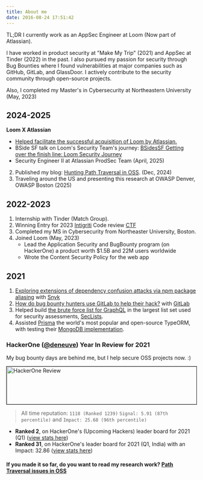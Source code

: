 ```yaml
---
title: About me
date: 2016-08-24 17:51:42
---
```


TL;DR I currently work as an AppSec Engineer at Loom (Now part of Atlassian).

I have worked in product security at "Make My Trip" (2021) and AppSec at Tinder (2022) in the past. I also pursued my passion for security through Bug Bounties where I found vulnerabilities at major companies such as GitHub, GitLab, and GlassDoor. I actively contribute to the security community through open-source projects.

Also, I completed my Master's in Cybersecurity at Northeastern University (May, 2023)

## 2024-2025

<b>Loom X Atlassian</b>

- [Helped facilitate the successful acquisition of Loom by Atlassian.](https://www.atlassian.com/blog/announcements/atlassian-acquires-loom)
- BSide SF talk on Loom's Security Team's journey: [BSidesSF Getting over the finish line: Loom Security Journey](https://bsidessf2024.sched.com/event/1abED)
- Security Engineer II at Atlassian ProdSec Team (April, 2025)

2. Published my blog: [Hunting Path Traversal in OSS](/posts/research_1/). (Dec, 2024)
3. Traveling around the US and presenting this research at OWASP Denver, OWASP Boston (2025)

## 2022-2023

1. Internship with Tinder (Match Group).
2. Winning Entry for 2023 [Intigriti](https://www.intigriti.com/) Code review [CTF](/posts/intigriti_challenge/)
3. Completed my MS in Cybersecurity from Northeaster University, Boston.
4. Joined Loom (May, 2023)
   - Lead the Application Security and BugBounty program (on HackerOne) a product worth $1.5B and 22M users worldwide
   - Wrote the Content Security Policy for the web app

## 2021

1. [Exploring extensions of dependency confusion attacks via npm package aliasing](https://snyk.io/blog/exploring-extensions-of-dependency-confusion-attacks-via-npm-package-aliasing/) with [Snyk](https://snyk.io/)
2. [How do bug bounty hunters use GitLab to help their hack?](https://about.gitlab.com/blog/2021/06/11/how-i-use-gitlab-to-help-my-hack/) with [GitLab](https://gitlab.com)
3. Helped build [the brute force list for GraphQL](https://github.com/danielmiessler/SecLists/commits/master/Discovery/Web-Content/graphql.txt) in the largest list set used for security assessments, [SecLists](https://github.com/danielmiessler/SecLists).
4. Assisted [Prisma](https://prisma.io/) the world's most popular and open-source TypeORM, with testing their [MongoDB implementation](https://github.com/prisma/prisma/blob/8fb82844dddeecf45d433bceff39b8671f3667da/packages/migrate/src/utils/setupMongo.ts).

### HackerOne ([@deneuve](https://hackerone.com/deneuve)) Year In Review for 2021

My bug bounty days are behind me, but I help secure OSS projects now. :)

<img src="/images/hackerReview.png" width="600" height="100" alt="HackerOne Review" style="border:0.5px solid black">

> All time reputation: `1118 (Ranked 1239)` `Signal: 5.91 (87th percentile)` and `Impact: 25.68 (96th percentile)`

- **Ranked 2**, on HackerOne's (Upcoming Hackers) leader board for 2021 (Q1) ([view stats here](https://hackerone.com/leaderboard/up_and_comers?year=2021&quarter=1))
- **Ranked 31**, on HackerOne's leader board for 2021 (Q1, India) with an Impact: 32.86 ([view stats here](https://hackerone.com/leaderboard/country?year=2021&quarter=1&country=IN))

#### If you made it so far, do you want to read my research work? <u>[Path Traversal issues in OSS](/posts/research_1/)</u>

